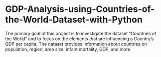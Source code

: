 # GDP-Analysis-using-Countries-of-the-World-Dataset-with-Python 
The primary goal of this project is to investigate the dataset “Countries of the World” and to focus on the elements that are influencing a Country’s GDP per capita. The dataset provides information about countries on population, region, area size, infant mortality, GDP, and more.
